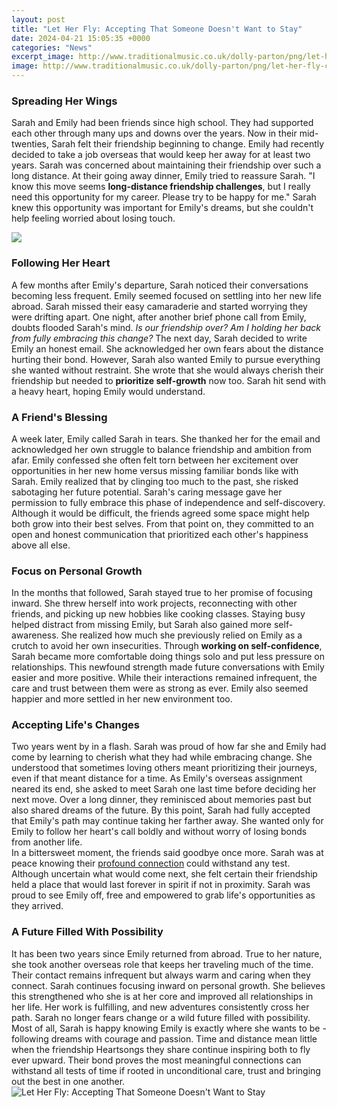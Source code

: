 ```yaml
---
layout: post
title: "Let Her Fly: Accepting That Someone Doesn't Want to Stay"
date: 2024-04-21 15:05:35 +0000
categories: "News"
excerpt_image: http://www.traditionalmusic.co.uk/dolly-parton/png/let-her-fly-crd-dolly-parton.png
image: http://www.traditionalmusic.co.uk/dolly-parton/png/let-her-fly-crd-dolly-parton.png
---
```


### Spreading Her Wings
Sarah and Emily had been friends since high school. They had supported each other through many ups and downs over the years. Now in their mid-twenties, Sarah felt their friendship beginning to change. Emily had recently decided to take a job overseas that would keep her away for at least two years. Sarah was concerned about maintaining their friendship over such a long distance.
At their going away dinner, Emily tried to reassure Sarah. "I know this move seems **long-distance friendship challenges**, but I really need this opportunity for my career. Please try to be happy for me." Sarah knew this opportunity was important for Emily's dreams, but she couldn't help feeling worried about losing touch. 

![](https://cdn11.bigcommerce.com/s-n6h3dlxzq9/images/stencil/2560w/products/67830/432310/SLPTHT0D559__85534.1614346732.jpg?c=2)
### Following Her Heart
A few months after Emily's departure, Sarah noticed their conversations becoming less frequent. Emily seemed focused on settling into her new life abroad. Sarah missed their easy camaraderie and started worrying they were drifting apart. One night, after another brief phone call from Emily, doubts flooded Sarah's mind. *Is our friendship over? Am I holding her back from fully embracing this change?*
The next day, Sarah decided to write Emily an honest email. She acknowledged her own fears about the distance hurting their bond. However, Sarah also wanted Emily to pursue everything she wanted without restraint. She wrote that she would always cherish their friendship but needed to **prioritize self-growth** now too. Sarah hit send with a heavy heart, hoping Emily would understand.
### A Friend's Blessing
A week later, Emily called Sarah in tears. She thanked her for the email and acknowledged her own struggle to balance friendship and ambition from afar. Emily confessed she often felt torn between her excitement over opportunities in her new home versus missing familiar bonds like with Sarah. 
Emily realized that by clinging too much to the past, she risked sabotaging her future potential. Sarah's caring message gave her permission to fully embrace this phase of independence and self-discovery. Although it would be difficult, the friends agreed some space might help both grow into their best selves. From that point on, they committed to an open and honest communication that prioritized each other's happiness above all else.
### Focus on Personal Growth  
In the months that followed, Sarah stayed true to her promise of focusing inward. She threw herself into work projects, reconnecting with other friends, and picking up new hobbies like cooking classes. Staying busy helped distract from missing Emily, but Sarah also gained more self-awareness. She realized how much she previously relied on Emily as a crutch to avoid her own insecurities. 
Through **working on self-confidence**, Sarah became more comfortable doing things solo and put less pressure on relationships. This newfound strength made future conversations with Emily easier and more positive. While their interactions remained infrequent, the care and trust between them were as strong as ever. Emily also seemed happier and more settled in her new environment too.
### Accepting Life's Changes
Two years went by in a flash. Sarah was proud of how far she and Emily had come by learning to cherish what they had while embracing change. She understood that sometimes loving others meant prioritizing their journeys, even if that meant distance for a time. 
As Emily's overseas assignment neared its end, she asked to meet Sarah one last time before deciding her next move. Over a long dinner, they reminisced about memories past but also shared dreams of the future. By this point, Sarah had fully accepted that Emily's path may continue taking her farther away. She wanted only for Emily to follow her heart's call boldly and without worry of losing bonds from another life.  
In a bittersweet moment, the friends said goodbye once more. Sarah was at peace knowing their [profound connection](https://store.fi.io.vn/womens-crass-christmas-gnome-matching-family-ugly-v-neck-t-shirt/men&) could withstand any test. Although uncertain what would come next, she felt certain their friendship held a place that would last forever in spirit if not in proximity. Sarah was proud to see Emily off, free and empowered to grab life's opportunities as they arrived.
### A Future Filled With Possibility 
It has been two years since Emily returned from abroad. True to her nature, she took another overseas role that keeps her traveling much of the time. Their contact remains infrequent but always warm and caring when they connect. 
Sarah continues focusing inward on personal growth. She believes this strengthened who she is at her core and improved all relationships in her life. Her work is fulfilling, and new adventures consistently cross her path. Sarah no longer fears change or a wild future filled with possibility.
Most of all, Sarah is happy knowing Emily is exactly where she wants to be - following dreams with courage and passion. Time and distance mean little when the friendship Heartsongs they share continue inspiring both to fly ever upward. Their bond proves the most meaningful connections can withstand all tests of time if rooted in unconditional care, trust and bringing out the best in one another.
![Let Her Fly: Accepting That Someone Doesn't Want to Stay](http://www.traditionalmusic.co.uk/dolly-parton/png/let-her-fly-crd-dolly-parton.png)